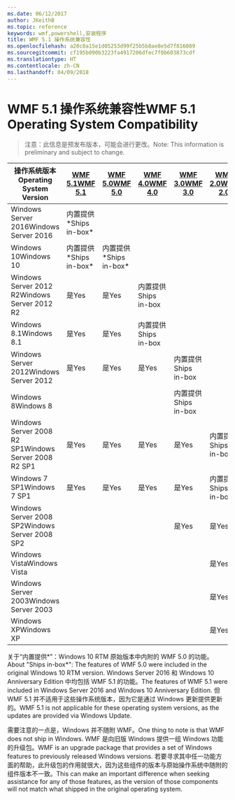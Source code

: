 ```yaml
---
ms.date: 06/12/2017
author: JKeithB
ms.topic: reference
keywords: wmf,powershell,安装程序
title: WMF 5.1 操作系统兼容性
ms.openlocfilehash: a20c8a15e1d05253d99f25b5b8ae8e5d7f816089
ms.sourcegitcommit: cf195b090b3223fa4917206dfec7f0b603873cdf
ms.translationtype: HT
ms.contentlocale: zh-CN
ms.lasthandoff: 04/09/2018
---
```

# <a name="wmf-51-operating-system-compatibility"></a><span data-ttu-id="31633-103">WMF 5.1 操作系统兼容性</span><span class="sxs-lookup"><span data-stu-id="31633-103">WMF 5.1 Operating System Compatibility</span></span> #

> <span data-ttu-id="31633-104">注意：此信息是预发布版本，可能会进行更改。</span><span class="sxs-lookup"><span data-stu-id="31633-104">Note: This information is preliminary and subject to change.</span></span>

| <span data-ttu-id="31633-105">操作系统版本</span><span class="sxs-lookup"><span data-stu-id="31633-105">Operating System Version</span></span> | [<span data-ttu-id="31633-106">WMF 5.1</span><span class="sxs-lookup"><span data-stu-id="31633-106">WMF 5.1</span></span>](https://aka.ms/wmf51download) | [<span data-ttu-id="31633-107">WMF 5.0</span><span class="sxs-lookup"><span data-stu-id="31633-107">WMF 5.0</span></span>](https://aka.ms/wmf5download) | [<span data-ttu-id="31633-108">WMF 4.0</span><span class="sxs-lookup"><span data-stu-id="31633-108">WMF 4.0</span></span>](https://aka.ms/wmf4download) |  [<span data-ttu-id="31633-109">WMF 3.0</span><span class="sxs-lookup"><span data-stu-id="31633-109">WMF 3.0</span></span>](https://aka.ms/wmf3download) | [<span data-ttu-id="31633-110">WMF 2.0</span><span class="sxs-lookup"><span data-stu-id="31633-110">WMF 2.0</span></span>](https://aka.ms/wmf2download) |
| ------------------------ | ----------- | ----------- | ----------- | ------------ |  ------------- |
| <span data-ttu-id="31633-111">Windows Server 2016</span><span class="sxs-lookup"><span data-stu-id="31633-111">Windows Server 2016</span></span> | <span data-ttu-id="31633-112">内置提供\*</span><span class="sxs-lookup"><span data-stu-id="31633-112">Ships in-box\*</span></span> |  |  |  |  |
| <span data-ttu-id="31633-113">Windows 10</span><span class="sxs-lookup"><span data-stu-id="31633-113">Windows 10</span></span> | <span data-ttu-id="31633-114">内置提供\*</span><span class="sxs-lookup"><span data-stu-id="31633-114">Ships in-box\*</span></span> | <span data-ttu-id="31633-115">内置提供\*</span><span class="sxs-lookup"><span data-stu-id="31633-115">Ships in-box\*</span></span>  | | | |
| <span data-ttu-id="31633-116">Windows Server 2012 R2</span><span class="sxs-lookup"><span data-stu-id="31633-116">Windows Server 2012 R2</span></span>| <span data-ttu-id="31633-117">是</span><span class="sxs-lookup"><span data-stu-id="31633-117">Yes</span></span> | <span data-ttu-id="31633-118">是</span><span class="sxs-lookup"><span data-stu-id="31633-118">Yes</span></span> | <span data-ttu-id="31633-119">内置提供</span><span class="sxs-lookup"><span data-stu-id="31633-119">Ships in-box</span></span> |  |  |
| <span data-ttu-id="31633-120">Windows 8.1</span><span class="sxs-lookup"><span data-stu-id="31633-120">Windows 8.1</span></span> | <span data-ttu-id="31633-121">是</span><span class="sxs-lookup"><span data-stu-id="31633-121">Yes</span></span> | <span data-ttu-id="31633-122">是</span><span class="sxs-lookup"><span data-stu-id="31633-122">Yes</span></span> |  <span data-ttu-id="31633-123">内置提供</span><span class="sxs-lookup"><span data-stu-id="31633-123">Ships in-box</span></span> |  |  |
| <span data-ttu-id="31633-124">Windows Server 2012</span><span class="sxs-lookup"><span data-stu-id="31633-124">Windows Server 2012</span></span> | <span data-ttu-id="31633-125">是</span><span class="sxs-lookup"><span data-stu-id="31633-125">Yes</span></span> | <span data-ttu-id="31633-126">是</span><span class="sxs-lookup"><span data-stu-id="31633-126">Yes</span></span> | <span data-ttu-id="31633-127">是</span><span class="sxs-lookup"><span data-stu-id="31633-127">Yes</span></span> |  <span data-ttu-id="31633-128">内置提供</span><span class="sxs-lookup"><span data-stu-id="31633-128">Ships in-box</span></span> | |
| <span data-ttu-id="31633-129">Windows 8</span><span class="sxs-lookup"><span data-stu-id="31633-129">Windows 8</span></span> |  |  |  | <span data-ttu-id="31633-130">内置提供</span><span class="sxs-lookup"><span data-stu-id="31633-130">Ships in-box</span></span> | |
| <span data-ttu-id="31633-131">Windows Server 2008 R2 SP1</span><span class="sxs-lookup"><span data-stu-id="31633-131">Windows Server 2008 R2 SP1</span></span> | <span data-ttu-id="31633-132">是</span><span class="sxs-lookup"><span data-stu-id="31633-132">Yes</span></span> | <span data-ttu-id="31633-133">是</span><span class="sxs-lookup"><span data-stu-id="31633-133">Yes</span></span> | <span data-ttu-id="31633-134">是</span><span class="sxs-lookup"><span data-stu-id="31633-134">Yes</span></span> |  <span data-ttu-id="31633-135">是</span><span class="sxs-lookup"><span data-stu-id="31633-135">Yes</span></span>| <span data-ttu-id="31633-136">内置提供</span><span class="sxs-lookup"><span data-stu-id="31633-136">Ships in-box</span></span> |
| <span data-ttu-id="31633-137">Windows 7 SP1</span><span class="sxs-lookup"><span data-stu-id="31633-137">Windows 7 SP1</span></span>  | <span data-ttu-id="31633-138">是</span><span class="sxs-lookup"><span data-stu-id="31633-138">Yes</span></span> | <span data-ttu-id="31633-139">是</span><span class="sxs-lookup"><span data-stu-id="31633-139">Yes</span></span> | <span data-ttu-id="31633-140">是</span><span class="sxs-lookup"><span data-stu-id="31633-140">Yes</span></span> | <span data-ttu-id="31633-141">是</span><span class="sxs-lookup"><span data-stu-id="31633-141">Yes</span></span> | <span data-ttu-id="31633-142">内置提供</span><span class="sxs-lookup"><span data-stu-id="31633-142">Ships in-box</span></span> |
| <span data-ttu-id="31633-143">Windows Server 2008 SP2</span><span class="sxs-lookup"><span data-stu-id="31633-143">Windows Server 2008 SP2</span></span> | | | | <span data-ttu-id="31633-144">是</span><span class="sxs-lookup"><span data-stu-id="31633-144">Yes</span></span> | <span data-ttu-id="31633-145">是</span><span class="sxs-lookup"><span data-stu-id="31633-145">Yes</span></span> |
| <span data-ttu-id="31633-146">Windows Vista</span><span class="sxs-lookup"><span data-stu-id="31633-146">Windows Vista</span></span> | | | | | <span data-ttu-id="31633-147">是</span><span class="sxs-lookup"><span data-stu-id="31633-147">Yes</span></span> |
| <span data-ttu-id="31633-148">Windows Server 2003</span><span class="sxs-lookup"><span data-stu-id="31633-148">Windows Server 2003</span></span>| | | |  | <span data-ttu-id="31633-149">是</span><span class="sxs-lookup"><span data-stu-id="31633-149">Yes</span></span> |
| <span data-ttu-id="31633-150">Windows XP</span><span class="sxs-lookup"><span data-stu-id="31633-150">Windows XP</span></span> | | | |  | <span data-ttu-id="31633-151">是</span><span class="sxs-lookup"><span data-stu-id="31633-151">Yes</span></span> |


<span data-ttu-id="31633-152">关于“内置提供\*”：Windows 10 RTM 原始版本中内附的 WMF 5.0 的功能。</span><span class="sxs-lookup"><span data-stu-id="31633-152">About "Ships in-box\*": The features of WMF 5.0 were included in the original Windows 10 RTM version.</span></span>
<span data-ttu-id="31633-153">Windows Server 2016 和 Windows 10 Anniversary Edition 中均包括 WMF 5.1 的功能。</span><span class="sxs-lookup"><span data-stu-id="31633-153">The features of WMF 5.1 were included in Windows Server 2016 and Windows 10 Anniversary Edition.</span></span>
<span data-ttu-id="31633-154">但 WMF 5.1 并不适用于这些操作系统版本，因为它是通过 Windows 更新提供更新的。</span><span class="sxs-lookup"><span data-stu-id="31633-154">WMF 5.1 is not applicable for these operating system versions, as the updates are provided via Windows Update.</span></span>


<span data-ttu-id="31633-155">需要注意的一点是，Windows 并不随附 WMF。</span><span class="sxs-lookup"><span data-stu-id="31633-155">One thing to note is that WMF does not ship in Windows.</span></span>
<span data-ttu-id="31633-156">WMF 是向旧版 Windows 提供一组 Windows 功能的升级包。</span><span class="sxs-lookup"><span data-stu-id="31633-156">WMF is an upgrade package that provides a set of Windows features to previously released Windows versions.</span></span>
<span data-ttu-id="31633-157">若要寻求其中任一功能方面的帮助，此升级包的作用就很大，因为这些组件的版本与原始操作系统中随附的组件版本不一致。</span><span class="sxs-lookup"><span data-stu-id="31633-157">This can make an important difference when seeking assistance for any of those features, as the version of those components will not match what shipped in the original operating system.</span></span>